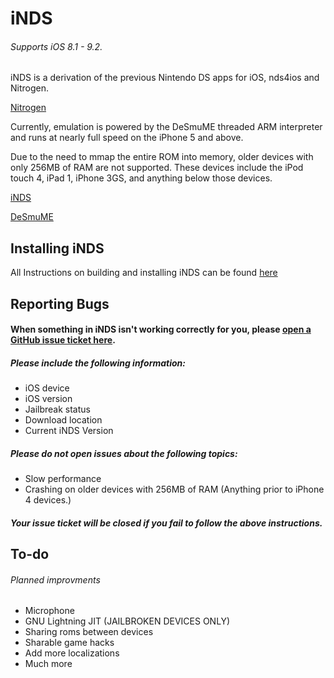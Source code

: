 iNDS
=======
###### Supports iOS 8.1 - 9.2.

iNDS is a derivation of the previous Nintendo DS apps for iOS, nds4ios and Nitrogen. 

[Nitrogen](https://github.com/NitrogenEmulator) 

Currently, emulation is powered by the DeSmuME threaded ARM interpreter and runs at nearly full speed on the iPhone 5 and above.

Due to the need to mmap the entire ROM into memory, older devices with only 256MB of RAM are not supported. These devices include the iPod touch 4, iPad 1, iPhone 3GS, and anything below those devices.

[iNDS](http://www.williamlcobb.com/iNDS.html)

[DeSmuME](http://desmume.org/) 

Installing iNDS
------------------------
All Instructions on building and installing iNDS can be found [here](https://github.com/WilliamLCobb/iNDS/wiki)

Reporting Bugs
------------------------
#### When something in iNDS isn't working correctly for you, please [open a GitHub issue ticket here](https://github.com/williamlcobb/iNDS/issues/new).
##### Please include the following information:
* iOS device
* iOS version
* Jailbreak status
* Download location
* Current iNDS Version

##### Please do not open issues about the following topics:
* Slow performance
* Crashing on older devices with 256MB of RAM (Anything prior to iPhone 4 devices.)

##### Your issue ticket will be closed if you fail to follow the above instructions.

To-do
------------------------
###### Planned improvments
* Microphone
* GNU Lightning JIT (JAILBROKEN DEVICES ONLY)
* Sharing roms between devices
* Sharable game hacks
* Add more localizations
* Much more
